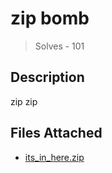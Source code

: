 # zip bomb
> Solves - 101

## Description
zip zip

## Files Attached
- [its_in_here.zip](./its_in_here.zip)
